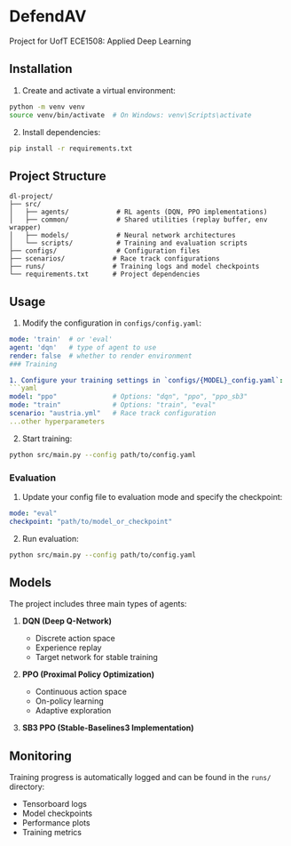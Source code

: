 # DefendAV

Project for UofT ECE1508: Applied Deep Learning

## Installation

1. Create and activate a virtual environment:
```bash
python -m venv venv
source venv/bin/activate  # On Windows: venv\Scripts\activate
```

2. Install dependencies:
```bash
pip install -r requirements.txt
```

## Project Structure
```
dl-project/
├── src/
│   ├── agents/            # RL agents (DQN, PPO implementations)
│   ├── common/            # Shared utilities (replay buffer, env wrapper)
│   ├── models/            # Neural network architectures
│   └── scripts/           # Training and evaluation scripts
├── configs/               # Configuration files
├── scenarios/            # Race track configurations
├── runs/                 # Training logs and model checkpoints
└── requirements.txt      # Project dependencies
```

## Usage

1. Modify the configuration in `configs/config.yaml`:
```yaml
mode: 'train'  # or 'eval'
agent: 'dqn'   # type of agent to use
render: false  # whether to render environment
### Training

1. Configure your training settings in `configs/{MODEL}_config.yaml`:
```yaml
model: "ppo"              # Options: "dqn", "ppo", "ppo_sb3"
mode: "train"             # Options: "train", "eval"
scenario: "austria.yml"   # Race track configuration
...other hyperparameters
```

2. Start training:
```bash
python src/main.py --config path/to/config.yaml
```

### Evaluation

1. Update your config file to evaluation mode and specify the checkpoint:
```yaml
mode: "eval"
checkpoint: "path/to/model_or_checkpoint"
```

2. Run evaluation:
```bash
python src/main.py --config path/to/config.yaml
```

## Models

The project includes three main types of agents:

1. **DQN (Deep Q-Network)**
   - Discrete action space
   - Experience replay
   - Target network for stable training

2. **PPO (Proximal Policy Optimization)**
   - Continuous action space
   - On-policy learning
   - Adaptive exploration

3. **SB3 PPO (Stable-Baselines3 Implementation)**

## Monitoring

Training progress is automatically logged and can be found in the `runs/` directory:
- Tensorboard logs
- Model checkpoints
- Performance plots
- Training metrics
